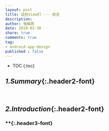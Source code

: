 ```yaml
---
layout: post
title: 这些View们 --- 前言
description: 
author: 电解质
date: 2018-03-30
share: true
comments: true
tag:
- android-app-design
published : false
---
```

* TOC
{:toc}
## *1.Summary*{:.header2-font}
&emsp;&emsp;

## *2.Introduction*{:.header2-font}
### **{:.header3-font}
&emsp;&emsp;

